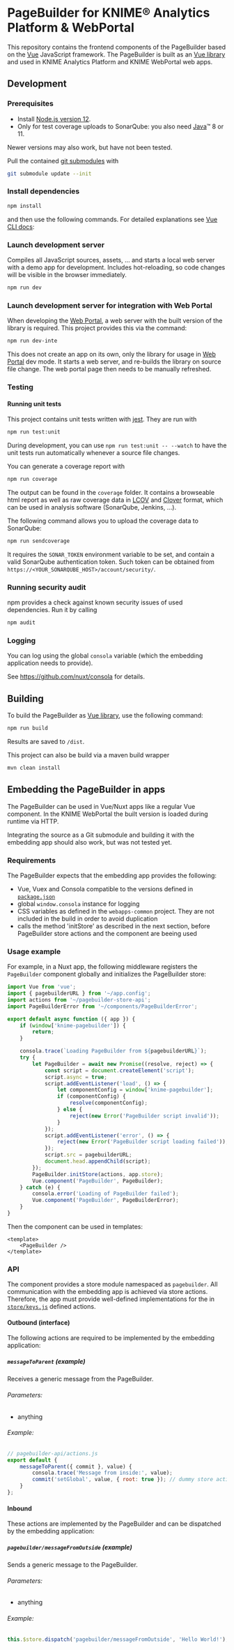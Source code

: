 # PageBuilder for KNIME® Analytics Platform & WebPortal

This repository contains the frontend components of the PageBuilder based on the [Vue] JavaScript framework.
The PageBuilder is built as an [Vue library] and used in KNIME Analytics Platform and KNIME WebPortal web apps.

## Development

### Prerequisites

* Install [Node.js version 12][node].
* Only for test coverage uploads to SonarQube: you also need [Java]™ 8 or 11.

Newer versions may also work, but have not been tested.

Pull the contained [git submodules](https://stackoverflow.com/a/4438292/5134084) with
```sh
git submodule update --init
```

### Install dependencies

```sh
npm install
```

and then use the following commands. For detailed explanations see [Vue CLI docs]:


### Launch development server
Compiles all JavaScript sources, assets, … and starts a local web server with a demo app for development.
Includes hot-reloading, so code changes will be visible in the browser immediately.

```sh
npm run dev
```

### Launch development server for integration with Web Portal

When developing the [Web Portal], a web server with the built version of the library is required. This project provides
this via the command:

```sh
npm run dev-inte
```

This does not create an app on its own, only the library for usage in [Web Portal] dev mode. It starts a web server,
and re-builds the library on source file change. The web portal page then needs to be manually refreshed.

### Testing

#### Running unit tests
This project contains unit tests written with [jest].
They are run with

```sh
npm run test:unit
```

During development, you can use `npm run test:unit -- --watch` to have the unit tests run automatically whenever a
source file changes.

You can generate a coverage report with

```sh
npm run coverage
```

The output can be found in the `coverage` folder. It contains a browseable html report as well as raw coverage data in
[LCOV] and [Clover] format, which can be used in analysis software (SonarQube, Jenkins, …).

The following command allows you to upload the coverage data to SonarQube:

```sh
npm run sendcoverage
```
It requires the `SONAR_TOKEN` environment variable to be set, and contain a valid SonarQube authentication token.
Such token can be obtained from `https://<YOUR_SONARQUBE_HOST>/account/security/`.


### Running security audit

npm provides a check against known security issues of used dependencies. Run it by calling
```sh
npm audit
```

### Logging

You can log using the global `consola` variable (which the embedding application needs to provide).

See https://github.com/nuxt/consola for details.

## Building

To build the PageBuilder as [Vue library], use the following command:

```sh
npm run build
```

Results are saved to `/dist`.

This project can also be build via a maven build wrapper

```sh
mvn clean install
```

## Embedding the PageBuilder in apps

The PageBuilder can be used in Vue/Nuxt apps like a regular Vue component.
In the KNIME WebPortal the built version is loaded during runtime via HTTP.
 
Integrating the source as a Git submodule and building it with the embedding app should also work, but was not tested
yet.

### Requirements

The PageBuilder expects that the embedding app provides the following:

- Vue, Vuex and Consola compatible to the versions defined in [`package.json`](package.json)
- global `window.consola` instance for logging
- CSS variables as defined in the `webapps-common` project.
  They are not included in the build in order to avoid duplication
- calls the method 'initStore' as described in the next section, before PageBuilder store actions and the component are beeing used

### Usage example

For example, in a Nuxt app, the following middleware registers the `PageBuilder` component globally and initializes
the PageBuilder store:

```js
import Vue from 'vue';
import { pagebuilderURL } from '~/app.config';
import actions from '~/pagebuilder-store-api';
import PageBuilderError from '~/components/PageBuilderError';

export default async function ({ app }) {
    if (window['knime-pagebuilder']) {
        return;
    }

    consola.trace(`Loading PageBuilder from ${pagebuilderURL}`);
    try {
        let PageBuilder = await new Promise((resolve, reject) => {
            const script = document.createElement('script');
            script.async = true;
            script.addEventListener('load', () => {
                let componentConfig = window['knime-pagebuilder'];
                if (componentConfig) {
                    resolve(componentConfig);
                } else {
                    reject(new Error('PageBuilder script invalid'));
                }
            });
            script.addEventListener('error', () => {
                reject(new Error('PageBuilder script loading failed'));
            });
            script.src = pagebuilderURL;
            document.head.appendChild(script);
        });
        PageBuilder.initStore(actions, app.store);
        Vue.component('PageBuilder', PageBuilder);
    } catch (e) {
        consola.error('Loading of PageBuilder failed');
        Vue.component('PageBuilder', PageBuilderError);
    }
}
```
Then the component can be used in templates:

```
<template>
    <PageBuilder />
</template>
```

### API
The component provides a store module namespaced as `pagebuilder`. All communication with the embedding app is achieved
via store actions. Therefore, the app must provide well-defined implementations for the in
[`store/keys.js`](store/keys.js) defined actions.


#### Outbound (interface)

The following actions are required to be implemented by the embedding application:

##### `messageToParent` (example)

Receives a generic message from the PageBuilder.

###### Parameters:

* anything

###### Example:

```js
// pagebuilder-api/actions.js
export default {
    messageToParent({ commit }, value) {
        consola.trace('Message from inside:', value);
        commit('setGlobal', value, { root: true }); // dummy store action on the global (non-namespaced) store
    }
};

```


#### Inbound

These actions are implemented by the PageBuilder and can be dispatched by the embedding application:

##### `pagebuilder/messageFromOutside` (example)

Sends a generic message to the PageBuilder.

###### Parameters:

* anything

###### Example:

```js
this.$store.dispatch('pagebuilder/messageFromOutside', 'Hello World!');
```


[Vue]: https://vuejs.org/
[node]: https://nodejs.org/en/download/
[Java]: https://www.oracle.com/technetwork/java/javase/downloads/index.html
[Vue CLI docs]: https://cli.vuejs.org/guide/
[Vue library]: https://cli.vuejs.org/guide/build-targets.html#library
[Nightwatch.js]: http://nightwatchjs.org/
[jest]: https://jestjs.io/en
[LCOV]: https://github.com/linux-test-project/lcov
[Clover]: http://openclover.org/
[Web Portal]: https://bitbucket.org/KNIME/knime-webportal

